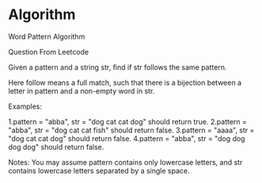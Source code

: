 # Algorithm
Word Pattern  Algorithm

Question
From Leetcode

Given a pattern and a string str, find if str follows the same pattern.

Here follow means a full match, such that there is a bijection between a letter in pattern and a non-empty word in str.

Examples:

1.pattern = "abba", str = "dog cat cat dog" should return true.
2.pattern = "abba", str = "dog cat cat fish" should return false.
3.pattern = "aaaa", str = "dog cat cat dog" should return false.
4.pattern = "abba", str = "dog dog dog dog" should return false.


Notes:
 You may assume pattern contains only lowercase letters, and str contains lowercase letters separated by a single space. 
